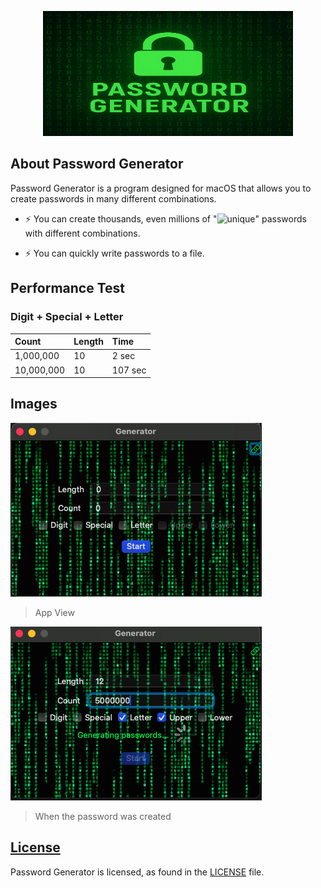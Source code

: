 <div align="center">

<p>
  <a >
    <img height = "200" width="400" alt="Lynx" src="https://github.com/Swiftful/PasswordGenerator/blob/main/icon.png" />
  </a>
</p>

</div>

## About Password Generator

Password Generator is a program designed for macOS that allows you to create passwords in many different combinations.

- ⚡ You can create thousands, even millions of "![unique](https://img.shields.io/badge/unique-green)" passwords with different combinations.

- ⚡ You can quickly write passwords to a file.


## Performance Test
### Digit + Special + Letter
| Count  |       Length   | Time|
| :------------ |:-------|:-----|
| 1,000,000      |       10 |     2 sec |
| 10,000,000      |       10 |    107 sec |


## Images


![](https://github.com/Swiftful/PasswordGenerator/blob/main/Screenshot1.png)
> App View

![](https://github.com/Swiftful/PasswordGenerator/blob/main/Screenshot2.png)
> When the password was created

## [License][license]
Password Generator is licensed, as found in the [LICENSE][license] file.

[license]: LICENSE
